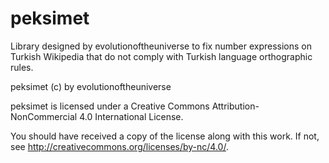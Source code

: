 # peksimet
Library designed by evolutionoftheuniverse to fix number expressions on Turkish Wikipedia that do not comply with Turkish language orthographic rules.

peksimet (c) by evolutionoftheuniverse

peksimet is licensed under a
Creative Commons Attribution-NonCommercial 4.0 International License.

You should have received a copy of the license along with this
work. If not, see <http://creativecommons.org/licenses/by-nc/4.0/>.
